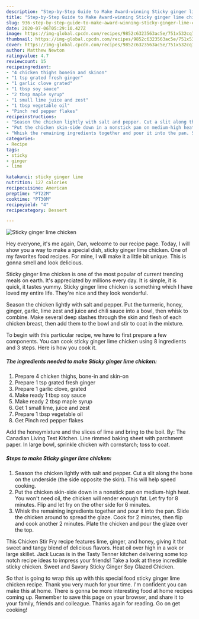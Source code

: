 ```yaml
---
description: "Step-by-Step Guide to Make Award-winning Sticky ginger lime chicken"
title: "Step-by-Step Guide to Make Award-winning Sticky ginger lime chicken"
slug: 936-step-by-step-guide-to-make-award-winning-sticky-ginger-lime-chicken
date: 2020-07-06T05:29:10.427Z
image: https://img-global.cpcdn.com/recipes/9852c6323563ac5e/751x532cq70/sticky-ginger-lime-chicken-recipe-main-photo.jpg
thumbnail: https://img-global.cpcdn.com/recipes/9852c6323563ac5e/751x532cq70/sticky-ginger-lime-chicken-recipe-main-photo.jpg
cover: https://img-global.cpcdn.com/recipes/9852c6323563ac5e/751x532cq70/sticky-ginger-lime-chicken-recipe-main-photo.jpg
author: Matthew Newton
ratingvalue: 4.7
reviewcount: 15
recipeingredient:
- "4 chicken thighs bonein and skinon"
- "1 tsp grated fresh ginger"
- "1 garlic clove grated"
- "1 tbsp soy sauce"
- "2 tbsp maple syrup"
- "1 small lime juice and zest"
- "1 tbsp vegetable oil"
- "Pinch red pepper flakes"
recipeinstructions:
- "Season the chicken lightly with salt and pepper. Cut a slit along the bone on the underside (the side opposite the skin). This will help speed cooking."
- "Put the chicken skin-side down in a nonstick pan on medium-high heat. You won&#39;t need oil, the chicken will render enough fat. Let fry for 8 minutes. Flip and let fry on the other side for 6 minutes."
- "Whisk the remaining ingredients together and pour it into the pan. Slide the chicken around to spread the glaze. Cook for 2 minutes, then flip and cook another 2 minutes. Plate the chicken and pour the glaze over the top."
categories:
- Recipe
tags:
- sticky
- ginger
- lime

katakunci: sticky ginger lime 
nutrition: 127 calories
recipecuisine: American
preptime: "PT22M"
cooktime: "PT30M"
recipeyield: "4"
recipecategory: Dessert

---
```



![Sticky ginger lime chicken](https://img-global.cpcdn.com/recipes/9852c6323563ac5e/751x532cq70/sticky-ginger-lime-chicken-recipe-main-photo.jpg)

Hey everyone, it's me again, Dan, welcome to our recipe page. Today, I will show you a way to make a special dish, sticky ginger lime chicken. One of my favorites food recipes. For mine, I will make it a little bit unique. This is gonna smell and look delicious.

Sticky ginger lime chicken is one of the most popular of current trending meals on earth. It's appreciated by millions every day. It is simple, it is quick, it tastes yummy. Sticky ginger lime chicken is something which I have loved my entire life. They're nice and they look wonderful.

Season the chicken lightly with salt and pepper. Put the turmeric, honey, ginger, garlic, lime zest and juice and chili sauce into a bowl, then whisk to combine. Make several deep slashes through the skin and flesh of each chicken breast, then add them to the bowl and stir to coat in the mixture.


To begin with this particular recipe, we have to first prepare a few components. You can cook sticky ginger lime chicken using 8 ingredients and 3 steps. Here is how you cook it.

<!--inarticleads1-->

##### The ingredients needed to make Sticky ginger lime chicken:

1. Prepare 4 chicken thighs, bone-in and skin-on
1. Prepare 1 tsp grated fresh ginger
1. Prepare 1 garlic clove, grated
1. Make ready 1 tbsp soy sauce
1. Make ready 2 tbsp maple syrup
1. Get 1 small lime, juice and zest
1. Prepare 1 tbsp vegetable oil
1. Get Pinch red pepper flakes


Add the honeymixture and the slices of lime and bring to the boil. By: The Canadian Living Test Kitchen. Line rimmed baking sheet with parchment paper. In large bowl, sprinkle chicken with cornstarch; toss to coat. 

<!--inarticleads2-->

##### Steps to make Sticky ginger lime chicken:

1. Season the chicken lightly with salt and pepper. Cut a slit along the bone on the underside (the side opposite the skin). This will help speed cooking.
1. Put the chicken skin-side down in a nonstick pan on medium-high heat. You won&#39;t need oil, the chicken will render enough fat. Let fry for 8 minutes. Flip and let fry on the other side for 6 minutes.
1. Whisk the remaining ingredients together and pour it into the pan. Slide the chicken around to spread the glaze. Cook for 2 minutes, then flip and cook another 2 minutes. Plate the chicken and pour the glaze over the top.


This Chicken Stir Fry recipe features lime, ginger, and honey, giving it that sweet and tangy blend of delicious flavors. Heat oil over high in a wok or large skillet. Jack Lucas is in the Tasty Tenner kitchen delivering some top notch recipe ideas to impress your friends! Take a look at these incredible sticky chicken. Sweet and Savory Sticky Ginger Soy Glazed Chicken. 

So that is going to wrap this up with this special food sticky ginger lime chicken recipe. Thank you very much for your time. I'm confident you can make this at home. There is gonna be more interesting food at home recipes coming up. Remember to save this page on your browser, and share it to your family, friends and colleague. Thanks again for reading. Go on get cooking!
